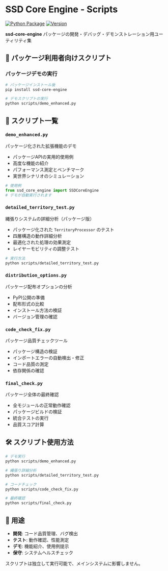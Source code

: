 # SSD Core Engine - Scripts

[![Python Package](https://img.shields.io/badge/python-3.8%2B-blue)](https://python.org)
[![Version](https://img.shields.io/badge/version-1.0.0-green)](https://github.com/HermannDegner/ssd_core_engine)

**ssd-core-engine** パッケージの開発・デバッグ・デモンストレーション用ユーティリティ集

## 🎯 パッケージ利用者向けスクリプト

### パッケージデモの実行

```bash
# パッケージインストール後
pip install ssd-core-engine

# デモスクリプトの実行
python scripts/demo_enhanced.py
```

## 📜 スクリプト一覧

### `demo_enhanced.py`
パッケージ化された拡張機能のデモ
- パッケージAPIの実用的使用例
- 高度な機能の紹介
- パフォーマンス測定とベンチマーク
- 実世界シナリオのシミュレーション

```python
# 使用例
from ssd_core_engine import SSDCoreEngine
# デモが自動実行されます
```

### `detailed_territory_test.py`
縄張りシステムの詳細分析（パッケージ版）
- パッケージ化された `TerritoryProcessor` のテスト
- 四層構造の動作詳細分析
- 最適化された処理の効果測定
- レイヤーモビリティの調整テスト

```bash
# 実行方法
python scripts/detailed_territory_test.py
```

### `distribution_options.py`
パッケージ配布オプションの分析
- PyPI公開の準備
- 配布形式の比較
- インストール方法の検証
- バージョン管理の確認

### `code_check_fix.py`
パッケージ品質チェックツール
- パッケージ構造の検証
- インポートエラーの自動検出・修正
- コード品質の測定
- 依存関係の確認

### `final_check.py`
パッケージ全体の最終確認
- 全モジュールの正常動作確認
- パッケージビルドの検証
- 統合テストの実行
- 品質スコア計算

## 🛠️ スクリプト使用方法

```bash
# デモ実行
python scripts/demo_enhanced.py

# 縄張り詳細分析
python scripts/detailed_territory_test.py

# コードチェック
python scripts/code_check_fix.py

# 最終確認
python scripts/final_check.py
```

## 🎯 用途

- **開発**: コード品質管理、バグ検出
- **テスト**: 動作確認、性能測定  
- **デモ**: 機能紹介、使用例提示
- **保守**: システムヘルスチェック

スクリプトは独立して実行可能で、メインシステムに影響しません。